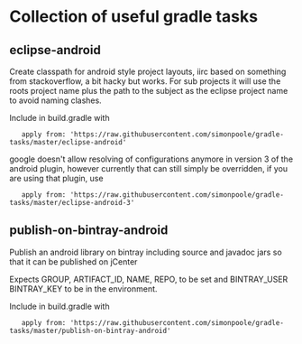 # Collection of useful gradle tasks

## eclipse-android

Create classpath for android style project layouts, iirc based on something from stackoverflow, a bit hacky but works. For sub projects it will use the roots project name plus the path to the subject as the eclipse project name to avoid naming clashes.

Include in build.gradle with 
       
       apply from: 'https://raw.githubusercontent.com/simonpoole/gradle-tasks/master/eclipse-android'
       
google doesn't allow resolving of configurations anymore in version 3 of the android plugin, however currently that can still simply be overridden, if you are using that plugin, use

       apply from: 'https://raw.githubusercontent.com/simonpoole/gradle-tasks/master/eclipse-android-3'
       
## publish-on-bintray-android

Publish an android library on bintray including source and javadoc jars so that it can be published on jCenter 

Expects GROUP, ARTIFACT_ID, NAME, REPO, to be set and BINTRAY_USER BINTRAY_KEY to be in the environment.

Include in build.gradle with
       
       apply from: 'https://raw.githubusercontent.com/simonpoole/gradle-tasks/master/publish-on-bintray-android'